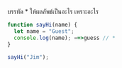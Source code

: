 บรรทัด \* ให้ผลลัพธ์เป็นอะไร เพราะอะไร

```js
function sayHi(name) {
  let name = "Guest";
  console.log(name); ==>guess // *
}

sayHi("Jim");
```
